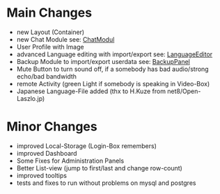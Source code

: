 # Main Changes #

  * new Layout (Container)
  * new Chat Module see: [ChatModul](ChatModul.md)
  * User Profile with Image
  * advanced Language editing with import/export see: [LanguageEditor](LanguageEditor.md)
  * Backup Module to import/export userdata see: [BackupPanel](BackupPanel.md)
  * Mute Button to turn sound off, if a somebody has bad audio/strong echo/bad bandwidth
  * remote Activity (green Light if somebody is speaking in Video-Box)
  * Japanese Language-File added (thx to H.Kuze from net8/Open-Laszlo.jp)


# Minor Changes #

  * improved Local-Storage (Login-Box remembers)
  * improved Dashboard
  * Some Fixes for Administration Panels
  * Better List-view (jump to first/last and change row-count)
  * improved tooltips
  * tests and fixes to run without problems on mysql and postgres